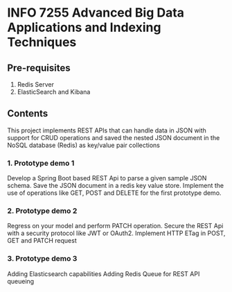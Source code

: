 # INFO 7255 Advanced Big Data Applications and Indexing Techniques

## Pre-requisites
1. Redis Server
2. ElasticSearch and Kibana

## Contents
This project implements REST APIs that can handle data in JSON with support for CRUD operations and saved the nested JSON document in the NoSQL database (Redis) as key/value pair collections

### 1. Prototype demo 1
Develop a Spring Boot based REST Api to parse a given sample JSON schema.
Save the JSON document in a redis key value store.
Implement the use of operations like GET, POST and DELETE for the first prototype demo.
### 2. Prototype demo 2
Regress on your model and perform PATCH operation.
Secure the REST Api with a security protocol like JWT or OAuth2.
Implement HTTP ETag in POST, GET and PATCH request
### 3. Prototype demo 3
Adding Elasticsearch capabilities
Adding Redis Queue for REST API queueing

